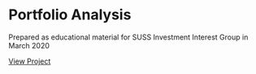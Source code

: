 # Portfolio Analysis
Prepared as educational material for SUSS Investment Interest Group in March 2020

<a href="https://cheongshiuhong.github.io/portfolio-analysis-sig/">View Project</a>
